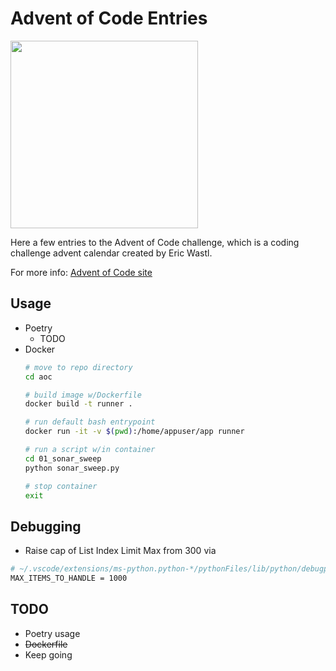 # Advent of Code Entries
<img src="https://user-images.githubusercontent.com/4097471/144654508-823c6e31-5e10-404c-9f9f-0d6b9d6ce617.jpg" width="300">

Here a few entries to the Advent of Code challenge, which is a coding challenge advent calendar created by Eric Wastl.

For more info: [Advent of Code site](http://adventofcode.com/)

## Usage
* Poetry
    * TODO
* Docker
    ```bash
    # move to repo directory
    cd aoc

    # build image w/Dockerfile
    docker build -t runner .

    # run default bash entrypoint
    docker run -it -v $(pwd):/home/appuser/app runner

    # run a script w/in container
    cd 01_sonar_sweep
    python sonar_sweep.py

    # stop container
    exit
    ```

## Debugging
* Raise cap of List Index Limit Max from 300 via
```bash
# ~/.vscode/extensions/ms-python.python-*/pythonFiles/lib/python/debugpy/_vendored/pydevd/_pydevd_bundle/pydevd_resolver.py
MAX_ITEMS_TO_HANDLE = 1000
```

## TODO
* Poetry usage
* ~~Dockerfile~~
* Keep going
